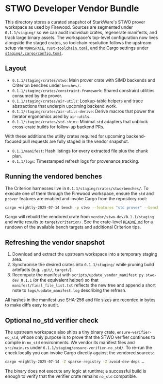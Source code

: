 # STWO Developer Vendor Bundle

This directory stores a curated snapshot of StarkWare's STWO prover workspace as
used by Firewood. Sources are segmented under `0.1.1/staging/` so we can audit
individual crates, regenerate manifests, and track large binary assets. The
workspace's top-level configuration now lives alongside the staged crates, so
toolchain resolution follows the upstream setup via
[`WORKSPACE`](0.1.1/staging/WORKSPACE),
[`rust-toolchain.toml`](0.1.1/staging/rust-toolchain.toml), and the Cargo
settings under [`staging/.cargo/config.toml`](0.1.1/staging/.cargo/config.toml).

## Layout

- `0.1.1/staging/crates/stwo`: Main prover crate with SIMD backends and
  Criterion benches under `benches/`.
- `0.1.1/staging/crates/constraint-framework`: Shared constraint utilities
  consumed by the prover.
- `0.1.1/staging/crates/air-utils`: Lookup-table helpers and trace
  abstractions that underpin upcoming backend work.
- `0.1.1/staging/crates/air-utils-derive`: Derive macros that power the
  iterator ergonomics used by `air-utils`.
- `0.1.1/staging/crates/std-shims`: Minimal `std` adapters that unblock
  cross-crate builds for follow-up backend PRs.

With these additions the utility crates required for upcoming backend-focused
pull requests are fully staged in the vendor snapshot.
- `0.1.1/manifest`: Hash listings for every extracted file plus the chunk plan.
- `0.1.1/logs`: Timestamped refresh logs for provenance tracking.

## Running the vendored benches

The Criterion harnesses live in `0.1.1/staging/crates/stwo/benches/`. To execute
one of them through the Firewood workspace, ensure the `std` and `prover`
features are enabled and invoke Cargo from the repository root:

```bash
cargo +nightly-2025-07-14 bench -p stwo --features "std prover" --bench merkle
```

Cargo will rebuild the vendored crate from `vendor/stwo-dev/0.1.1/staging` and
write results to `target/criterion/`. See the crate-level
[`README.md`](0.1.1/staging/crates/stwo/README.md) for a rundown of the available
bench targets and additional Criterion tips.

## Refreshing the vendor snapshot

1. Download and extract the upstream workspace into a temporary staging area.
2. Synchronise the desired crates into `0.1.1/staging/` while pruning build
   artefacts (e.g. `.git/`, `target/`).
3. Recompute the manifest with `scripts/update_vendor_manifest.py stwo-dev 0.1.1`
   (or the equivalent helper) so that `manifest/final_file_list.txt` reflects the
   new tree and append a short note to `logs/update_manifest.log` describing the
   refresh.

All hashes in the manifest use SHA-256 and file sizes are recorded in bytes to
make diffs easy to audit.

## Optional no_std verifier check

The upstream workspace also ships a tiny binary crate,
`ensure-verifier-no_std`, whose only purpose is to prove that the STWO verifier
continues to compile in `no_std` environments. We vendor its manifest files and
`src/main.rs` under `0.1.1/staging/ensure-verifier-no_std/`. To re-run the check
locally you can invoke Cargo directly against the vendored sources:

```bash
cargo +nightly-2025-07-14 -Z sparse-registry -Z avoid-dev-deps …
```

The binary does not execute any logic at runtime; a successful build is enough
to verify that the verifier crate remains `no_std` compatible.
